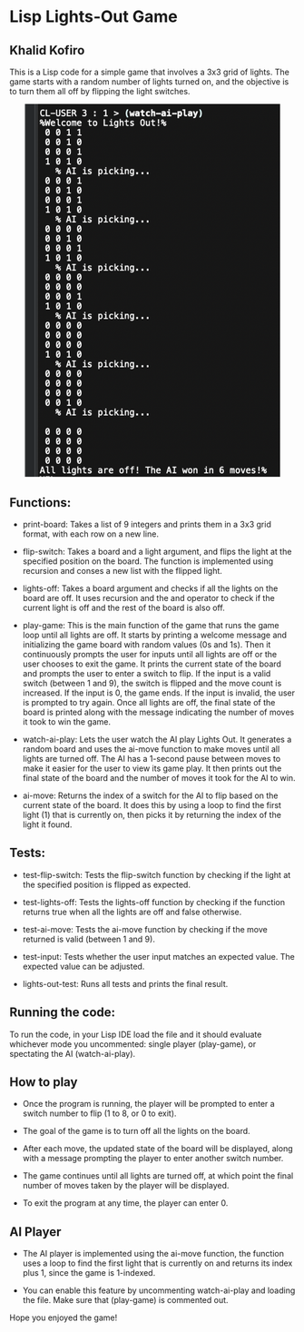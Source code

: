 # Lisp Lights-Out Game
## Khalid Kofiro

This is a Lisp code for a simple game that involves a 3x3 grid of lights. The game starts with a random number of lights turned on, and the objective is to turn them all off by flipping the light switches.

<p align="center">
  <img src="images/lightsoutgame.png" alt="LightsOut" width="450"/>
</p>

## Functions:

* print-board: Takes a list of 9 integers and prints them in a 3x3 grid format, with each row on a new line.

* flip-switch: Takes a board and a light argument, and flips the light at the specified position on the board. The function is implemented using recursion and conses a new list with the flipped light.

* lights-off: Takes a board argument and checks if all the lights on the board are off. It uses recursion and the and operator to check if the current light is off and the rest of the board is also off.

* play-game: This is the main function of the game that runs the game loop until all lights are off. It starts by printing a welcome message and initializing the game board with random values (0s and 1s). Then it continuously prompts the user for inputs until all lights are off or the user chooses to exit the game. It prints the current state of the board and prompts the user to enter a switch to flip. If the input is a valid switch (between 1 and 9), the switch is flipped and the move count is increased. If the input is 0, the game ends. If the input is invalid, the user is prompted to try again. Once all lights are off, the final state of the board is printed along with the message indicating the number of moves it took to win the game.

* watch-ai-play: Lets the user watch the AI play Lights Out. It generates a random board and uses the ai-move function to make moves until all lights are turned off. The AI has a 1-second pause between moves to make it easier for the user to view its game play. It then prints out the final state of the board and the number of moves it took for the AI to win.

* ai-move: Returns the index of a switch for the AI to flip based on the current state of the board. It does this by using a loop to find the first light (1) that is currently on, then picks it by returning the index of the light it found.
## Tests:

* test-flip-switch: Tests the flip-switch function by checking if the light at the specified position is flipped as expected.

* test-lights-off: Tests the lights-off function by checking if the function returns true when all the lights are off and false otherwise.

* test-ai-move: Tests the ai-move function by checking if the move returned is valid (between 1 and 9).

* test-input: Tests whether the user input matches an expected value. The expected value can be adjusted.

* lights-out-test: Runs all tests and prints the final result.

## Running the code:

To run the code, in your Lisp IDE load the file and it should evaluate whichever mode you uncommented: single player (play-game), or spectating the AI (watch-ai-play).

## How to play 

* Once the program is running, the player will be prompted to enter a switch number to flip (1 to 8, or 0 to exit). 

* The goal of the game is to turn off all the lights on the board. 

* After each move, the updated state of the board will be displayed, along with a message prompting the player to enter another switch number. 

* The game continues until all lights are turned off, at which point the final number of moves taken by the player will be displayed. 

* To exit the program at any time, the player can enter 0.

## AI Player

* The AI player is implemented using the ai-move function, the function uses a loop to find the first light that is currently on and returns its index plus 1, since the game is 1-indexed.

* You can enable this feature by uncommenting watch-ai-play and loading the file. Make sure that (play-game) is commented out.

Hope you enjoyed the game!
